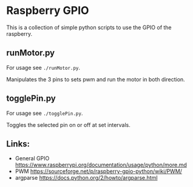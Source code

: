 Raspberry GPIO
===============

This is a collection of simple python scripts to use the GPIO of the raspberry.

runMotor.py
-------------

For usage see `./runMotor.py`.

Manipulates the 3 pins to sets pwm and run the motor in both direction.

togglePin.py
-------------

For usage see `./togglePin.py`.

Toggles the selected pin on or off at set intervals.


Links:
---------

* General GPIO https://www.raspberrypi.org/documentation/usage/python/more.md
* PWM https://sourceforge.net/p/raspberry-gpio-python/wiki/PWM/
* argparse https://docs.python.org/2/howto/argparse.html
